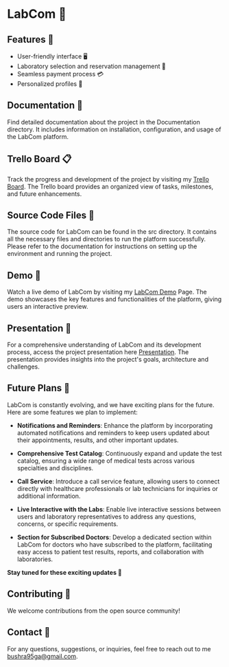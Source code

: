 # LabCom 🧪

## Features 🌟 
- User-friendly interface 🖥️
- Laboratory selection and reservation management 🏥  
- Seamless payment process 💳    
- Personalized profiles 📝
## Documentation 📖  
Find detailed documentation about the project in the Documentation directory. It includes information on installation, configuration, and usage of the LabCom platform.

## Trello Board 📋
Track the progress and development of the project by visiting my [Trello Board](https://trello.com/b/IbVSrYv9/masterpies-tasks). The Trello board provides an organized view of tasks, milestones, and future enhancements.

## Source Code Files 📁
The source code for LabCom can be found in the src directory. It contains all the necessary files and directories to run the platform successfully. Please refer to the documentation for instructions on setting up the environment and running the project.

## Demo 🎥
Watch a live demo of LabCom by visiting my [LabCom Demo](https://bushra1995.github.io/LabCom/) Page. The demo showcases the key features and functionalities of the platform, giving users an interactive preview.

## Presentation 🎉
For a comprehensive understanding of LabCom and its development process, access the project presentation here [Presentation](https://your-presentation-link). The presentation provides insights into the project's goals, architecture and challenges.

## Future Plans 🔮
LabCom is constantly evolving, and we have exciting plans for the future. Here are some features we plan to implement:

- **Notifications and Reminders**: Enhance the platform by incorporating automated notifications and reminders to keep users updated about their appointments, results, and other important updates.

- **Comprehensive Test Catalog**: Continuously expand and update the test catalog, ensuring a wide range of medical tests across various specialties and disciplines.

- **Call Service**: Introduce a call service feature, allowing users to connect directly with healthcare professionals or lab technicians for inquiries or additional information.

- **Live Interactive with the Labs**: Enable live interactive sessions between users and laboratory representatives to address any questions, concerns, or specific requirements.

- **Section for Subscribed Doctors**: Develop a dedicated section within LabCom for doctors who have subscribed to the platform, facilitating easy access to patient test results, reports, and collaboration with laboratories.

**Stay tuned for these exciting updates 🌿**

## Contributing 🤝
We welcome contributions from the open source community!

## Contact 📧
For any questions, suggestions, or inquiries, feel free to reach out to me [bushra95ga@gmail.com](mailto:bushra95ga@gmail.com).
